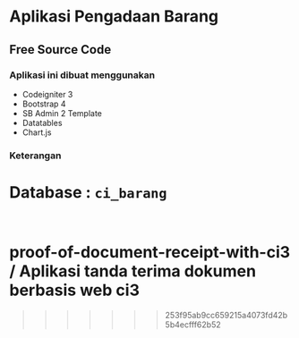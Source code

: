 
# Aplikasi Pengadaan Barang<br/>
## Free Source Code<br/>

### Aplikasi ini dibuat menggunakan
- Codeigniter 3
- Bootstrap 4
- SB Admin 2 Template
- Datatables
- Chart.js

### Keterangan <br/>
Database : <code>ci_barang</code><br/>
<br/>
=======
# proof-of-document-receipt-with-ci3 / Aplikasi tanda terima dokumen berbasis web ci3
>>>>>>> 253f95ab9cc659215a4073fd42b5b4ecfff62b52

